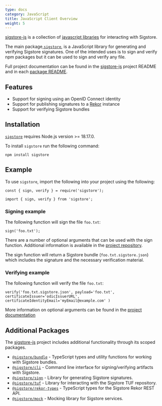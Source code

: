 ```yaml
---
type: docs
category: JavaScript
title: JavaScript Client Overview
weight: 5
---
```


[sigstore-js](https://github.com/sigstore/sigstore-js) is a collection of [javascript libraries](#additional-packages) for interacting with Sigstore.

The main package,[`sigstore`](https://www.npmjs.com/package/sigstore), is a JavaScript library for generating and verifying Sigstore signatures. One of the intended uses is to sign and verify npm packages but it can be used to sign and verify any file.

Full project documentation can be found in the [sigstore-js](https://github.com/sigstore/sigstore-js#sigstore-js---) project README and in each [package README](https://github.com/sigstore/sigstore-js/tree/main/packages).

## Features

- Support for signing using an OpenID Connect identity
- Support for publishing signatures to a [Rekor](../../logging/overview/) instance
- Support for verifying Sigstore bundles

## Installation

[`sigstore`](https://www.npmjs.com/package/sigstore) requires Node.js version >= 18.17.0.

To install `sigstore` run the following command:

```console
npm install sigstore
```

## Example

 To use `sigstore`, import the following into your project using the following:

 ```console
 const { sign, verify } = require('sigstore');
 ```

 ```console
 import { sign, verify } from 'sigstore';
 ```

### Signing example

 The following function will sign the file `foo.txt`:

 ```console
 sign('foo.txt');
 ```

 There are a number of optional arguments that can be used with the sign function. Additional information is available in the [project repository](https://github.com/sigstore/sigstore-js/tree/main/packages/client#signpayload-options).

 The sign function will return a Sigstore bundle (`foo.txt.sigstore.json`) which includes the signature and the necessary verification material.

### Verifying example

The following function will verify the file `foo.txt`:

```console
verify('foo.txt.sigstore.json', payload='foo.txt', certificateIssuer='odicIssuerURL', certificateIdentityEmail='myEmail@example.com' )
```

More information on optional arguments can be found in the [project documentation](https://github.com/sigstore/sigstore-js/tree/main/packages/client#verifybundle-payload-options)

## Additional Packages

The [sigstore-js](https://github.com/sigstore/sigstore-js) project includes additional functionality through its scoped packages.

- [`@sigstore/bundle`](https://www.npmjs.com/package/@sigstore/bundle) - TypeScript types and utility functions for working with Sigstore bundles.
- [`@sigstore/cli`](https://www.npmjs.com/package/@sigstore/cli) - Command line interface for signing/verifying artifacts with Sigstore.
- [`@sigstore/sign`](https://www.npmjs.com/package/@sigstore/sign) - Library for generating Sigstore signatures.
- [`@sigstore/tuf`](https://www.npmjs.com/package/@sigstore/tuf) - Library for interacting with the Sigstore TUF repository.
- [`@sigstore/rekor-types`](https://www.npmjs.com/package/@sigstore/rekor-types) - TypeScript types for the Sigstore Rekor REST API.
- [`@sigstore/mock`](https://www.npmjs.com/package/@sigstore/mock) - Mocking library for Sigstore services.
